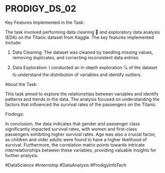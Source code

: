# PRODIGY_DS_02

Key Features Implemented in the Task:

The task involved performing data cleaning 🧹 and exploratory data analysis (EDA) on the Titanic dataset from Kaggle. The key features implemented include:

1. Data Cleaning: The dataset was cleaned by handling missing values, removing duplicates, and correcting inconsistent data entries.

2. Data Exploration: I conducted an in-depth exploration 🔍 of the dataset to understand the distribution of variables and identify outliers.

About the Task:

This task aimed to explore the relationships between variables and identify patterns and trends in the data. The analysis focused on understanding the factors that influenced the survival rates of the passengers on the Titanic.

Findings:

In conclusion, the data indicates that gender and passenger class significantly impacted survival rates, with women and first-class passengers exhibiting higher survival rates. Age was also a crucial factor, as children and older adults were found to have a higher likelihood of survival. Furthermore, the correlation matrix points towards intricate interrelationships between these variables, providing valuable insights for further analysis.


#DataScience #Internship #DataAnalysis #ProdigyInfoTech
